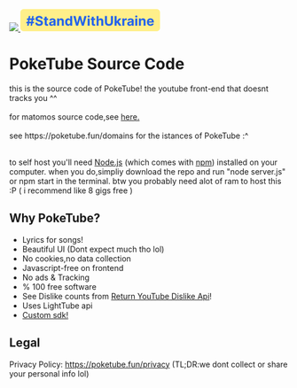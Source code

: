  
  <a href="https://poketube.fun/watch?v=dQw4w9WgXcQ">
 <img src="https://user-images.githubusercontent.com/65588168/178095991-a9c4b907-831a-456c-a648-bf3d92073104.png" > </a>
 
  <img src="https://raw.githubusercontent.com/vshymanskyy/StandWithUkraine/main/badges/StandWithUkraine.svg">

 <h1> PokeTube Source Code </h1> 
  this is the source code of PokeTube! the youtube front-end that doesnt tracks you ^^ <br> <br> for matomos source code,see <a href="https://github.com/poketube-org/poketube/tree/main/t"> here. </a>
  <br> <br> 
  see https://poketube.fun/domains for the istances of PokeTube :^ <br> <br>

   to self host you'll need  [Node.js](https://nodejs.org/en/download/) (which comes with [npm](http://npmjs.com)) installed on your computer. when you do,simpliy download the repo and run "node server.js" or npm start in the terminal. btw you probably need alot of ram to host this :P ( i recommend like 8 gigs free )
 <br>


## Why PokeTube?
- Lyrics for songs!
- Beautiful UI (Dont expect much tho lol)
- No cookies,no data collection
- Javascript-free on frontend
- No ads & Tracking
- % 100 free software
- See Dislike counts from [Return YouTube Dislike Api](https://www.returnyoutubedislike.com/)!
- Uses LightTube api
- <a href="https://github.com/iamashley0/poketube/tree/main/sdk">Custom sdk!</a> 

## Legal
Privacy Policy: https://poketube.fun/privacy (TL;DR:we dont collect or share your personal info lol)
